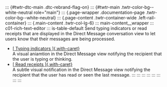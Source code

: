 ::: {#twtr-dtc-main .dtc-rebrand-flag-on}
::: {#twtr-main .twtr-color-bg--white-neutral role="main"}
::: {.page-wrapper .documentation-page .twtr-color-bg--white-neutral}
::: {.page-content .twtr-container-wide .left-rail-container}
::: {.main-content .twtr-col-lg-6}
::: main-content__wrapper
::: c01-rich-text-editor
::: is-table-default
Send typing indicators or read receipts that are displayed in the Direct
Message conversation view to let users know that their messages are
being processed.

-   [[ Typing indicators
    ]{.with-caret}](/en/docs/direct-messages/typing-indicator-and-read-receipts/api-reference/new-typing-indicator)\
    A visual aniamtion in the Direct Message view notifying the
    recipient that the user is typing or thinking.
-   [[ Read receipts
    ]{.with-caret}](/en/docs/direct-messages/typing-indicator-and-read-receipts/api-reference/new-read-receipt)\
    A subtle visual notification in the Direct Message view notifying
    the recipient that the user has read or seen the last message.
:::
:::
:::
:::
:::
:::
:::
:::
